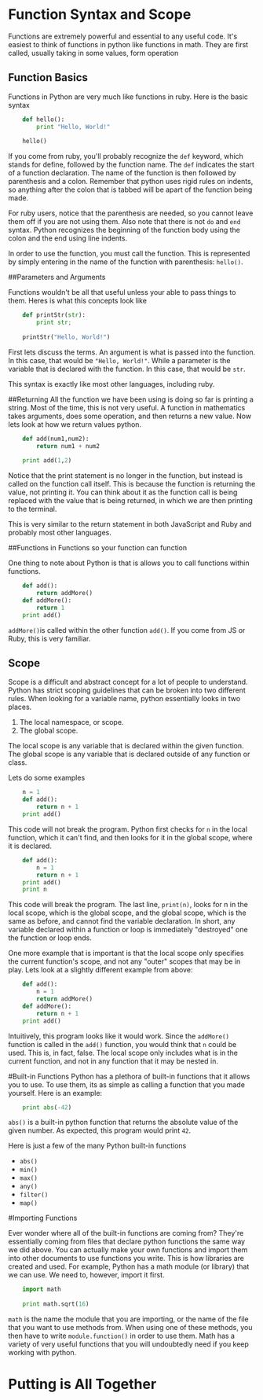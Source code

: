 # Function Syntax and Scope

Functions are extremely powerful and essential to any useful code. It's easiest to think of functions in python like functions in math. They are first called, usually taking in some values, form operation 

## Function Basics

Functions in Python are very much like functions in ruby. Here is the basic syntax

``` python
	def hello():
		print "Hello, World!"
	
	hello()
```

If you come from ruby, you'll probably recognize the `def` keyword, which stands for define, followed by the function name. The `def` indicates the start of a function declaration. The name of the function is then followed by parenthesis and a colon. Remember that python uses rigid rules on indents, so anything after the colon that is tabbed will be apart of the function being made. 

For ruby users, notice that the parenthesis are needed, so you cannot leave them off if you are not using them. Also note that there is not `do` and `end` syntax.  Python recognizes the beginning of the function body using the colon and the end using line indents.

In order to use the function, you must call the function. This is represented by simply entering in the name of the function with parenthesis: `hello()`.

##Parameters and Arguments

Functions wouldn't be all that useful unless your able to pass things to them. Heres is what this concepts look like

``` python
	def printStr(str):
		print str;
	
	printStr("Hello, World!")
```
First lets discuss the terms. An argument is what is passed into the function. In this case, that would be `"Hello, World!"`. While a parameter is the variable that is declared with the function. In this case, that would be `str`. 

This syntax is exactly like most other languages, including ruby.

##Returning 
All the function we have been using is doing so far is printing a string. Most of the time, this is not very useful. A function in mathematics takes arguments, does some operation, and then returns a new value. Now lets look at how we return values python.

``` python
	def add(num1,num2):
		return num1 + num2
	
	print add(1,2)
```
Notice that the print statement is no longer in the function, but instead is called on the function call itself. This is because the function is returning the value, not printing it. You can think about it as the function call is being replaced with the value that is being returned, in which we are then printing to the terminal.

This is very similar to the return statement in both JavaScript and Ruby and probably most other languages.

##Functions in Functions so your function can function

One thing to note about Python is that is allows you to call functions within functions. 

``` python
	def add():
		return addMore()
	def addMore():
		return 1
	print add()
```
`addMore()`is called within the other function `add()`. If you come from JS or Ruby, this is very familiar. 

## Scope

Scope is a difficult and abstract concept for a lot of people to understand. Python has strict scoping  guidelines that can be broken into two different rules. When looking for a variable name, python essentially looks in two places.

1. The local namespace, or scope.
2. The global scope.

The local scope is any variable that is declared within the given function. The global scope is any variable that is declared outside of any function or class.

Lets do some examples

``` python
	n = 1
	def add():
		return n + 1
	print add()
```
This code will not break the program. Python first checks for `n` in the local function, which it can't find, and then looks for it in the global scope, where it is declared.
``` python
	def add():
		n = 1
		return n + 1
	print add()
	print n
```
This code will break the program. The last line, `print(n)`, looks for n in the local scope, which is the global scope, and the global scope, which is the same as before, and cannot find the variable declaration. In short, any variable declared within a function or loop is immediately "destroyed" one the function or loop ends. 

One more example that is important is that the local scope only specifies the current function's scope, and not any "outer" scopes that may be in play. Lets look at a slightly different example from above:
``` python
	def add():
		n = 1
		return addMore()
	def addMore():
		return n + 1
	print add()
```
Intuitively, this program looks like it would work. Since the `addMore()` function is called in the `add()` function, you would think that `n` could be used. This is, in fact, false. The local scope only includes what is in the current function, and not in any function that it may be nested in.

#Built-in Functions
Python has a plethora of built-in functions that it allows you to use. To use them, its as simple as calling a function that you made yourself. Here is an example:
``` python
	print abs(-42)
```
`abs()` is a built-in python function that returns the absolute value of the given number. As expected, this program would print `42`. 

Here is just a few of the many Python built-in functions
* `abs()`
* `min()`
* `max()`
* `any()`
* `filter()`
* `map()`

#Importing Functions

Ever wonder where all of the built-in functions are coming from? They're essentially coming from files that declare python functions the same way we did above. You can actually make your own functions and import them into other documents to use functions you write. This is how libraries are created and used. For example, Python has a math module (or library) that we can use. We need to, however, import it first.

``` python
	import math 
	
	print math.sqrt(16)
```
`math` is the name the module that you are importing, or the name of the file that you want to use methods from. When using one of these methods, you then have to write `module.function()` in order to use them. Math has a variety of very useful functions that you will undoubtedly need if you keep working with python.

# Putting is All Together 





